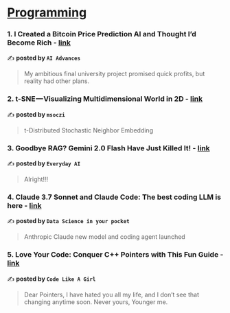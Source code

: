 
<h1><a href=https://medium.com/tag/programming/recommended target="_blank" rel="noopener noreferrer">Programming</a></h1>
<h3>1. I Created a Bitcoin Price Prediction AI and Thought I’d Become Rich - <a href="https://medium.com/ai-advances/i-created-a-bitcoin-price-prediction-ai-and-thought-id-become-rich-374cf92e14ea" target="_blank" rel="noopener noreferrer">link</a></h3>

✍️ **posted by `AI Advances`**

<blockquote>My ambitious final university project promised quick profits, but reality had other plans.</blockquote>

<h3>2. t-SNE — Visualizing Multidimensional World in 2D - <a href="https://medium.com/@msoczi/t-sne-visualizing-multidimensional-world-in-2d-200ff7e1992a" target="_blank" rel="noopener noreferrer">link</a></h3>

✍️ **posted by `msoczi`**

<blockquote>t-Distributed Stochastic Neighbor Embedding</blockquote>

<h3>3. Goodbye RAG? Gemini 2.0 Flash Have Just Killed It! - <a href="https://medium.com/everyday-ai/goodbye-rag-gemini-2-0-flash-have-just-killed-it-96301113c01f" target="_blank" rel="noopener noreferrer">link</a></h3>

✍️ **posted by `Everyday AI`**

<blockquote>Alright!!!</blockquote>

<h3>4. Claude 3.7 Sonnet and Claude Code: The best coding LLM is here - <a href="https://medium.com/data-science-in-your-pocket/claude-3-7-sonnet-and-claude-code-the-best-coding-llm-is-here-7a61d79b96d1" target="_blank" rel="noopener noreferrer">link</a></h3>

✍️ **posted by `Data Science in your pocket`**

<blockquote>Anthropic Claude new model and coding agent launched</blockquote>

<h3>5. Love Your Code: Conquer C++ Pointers with This Fun Guide - <a href="https://medium.com/code-like-a-girl/love-your-code-conquer-c-pointers-with-this-fun-guide-8f47c693fec9" target="_blank" rel="noopener noreferrer">link</a></h3>

✍️ **posted by `Code Like A Girl`**

<blockquote>Dear Pointers,
I have hated you all my life, and I don’t see that changing anytime soon.
Never yours,
Younger me.</blockquote>


